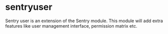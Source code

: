 sentryuser
==========

Sentry user is an extension of the Sentry module. This module will add extra features like user management interface, permission matrix etc.
